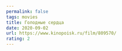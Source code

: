 ```yaml
---
permalink: false
tags: movies
title: Голодные сердца
date: 2020-09-02
url: https://www.kinopoisk.ru/film/809570/
rating: 2
---
```

